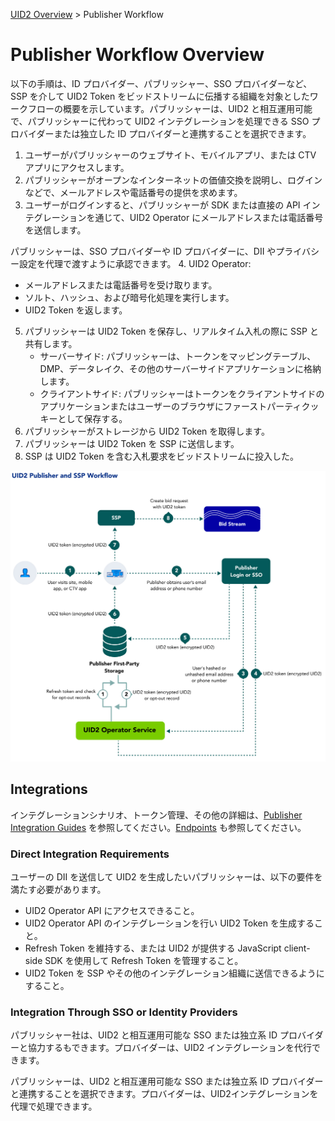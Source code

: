 [UID2 Overview](../README-ja.md) > Publisher Workflow

# Publisher Workflow Overview

以下の手順は、ID プロバイダー、パブリッシャー、SSO プロバイダーなど、SSP を介して UID2 Token をビッドストリームに伝播する組織を対象としたワークフローの概要を示しています。パブリッシャーは、UID2 と相互運用可能で、パブリッシャーに代わって UID2 インテグレーションを処理できる SSO プロバイダーまたは独立した ID プロバイダーと連携することを選択できます。

1. ユーザーがパブリッシャーのウェブサイト、モバイルアプリ、または CTV アプリにアクセスします。
2. パブリッシャーがオープンなインターネットの価値交換を説明し、ログインなどで、メールアドレスや電話番号の提供を求めます。
3. ユーザーがログインすると、パブリッシャーが SDK または直接の API インテグレーションを通じて、UID2 Operator にメールアドレスまたは電話番号を送信します。

パブリッシャーは、SSO プロバイダーや ID プロバイダーに、DII やプライバシー設定を代理で渡すように承認できます。
4. UID2 Operator:
   - メールアドレスまたは電話番号を受け取ります。
   - ソルト、ハッシュ、および暗号化処理を実行します。
   - UID2 Token を返します。
5. パブリッシャーは UID2 Token を保存し、リアルタイム入札の際に SSP と共有します。
   - サーバーサイド: パブリッシャーは、トークンをマッピングテーブル、DMP、データレイク、その他のサーバーサイドアプリケーションに格納します。
   - クライアントサイド: パブリッシャーはトークンをクライアントサイドのアプリケーションまたはユーザーのブラウザにファーストパーティクッキーとして保存する。
6. パブリッシャーがストレージから UID2 Token を取得します。
7. パブリッシャーは UID2 Token を SSP に送信します。
8. SSP は UID2 Token を含む入札要求をビッドストリームに投入した。

![Publisher Workflow](images/UID2PublisherAndSSPWorkflow.jpg)

## Integrations

インテグレーションシナリオ、トークン管理、その他の詳細は、[Publisher Integration Guides](../api-ja/v2/guides/summary-guides.md) を参照してください。[Endpoints](../api-ja/v2/endpoints/summary-endpoints.md) も参照してください。

### Direct Integration Requirements

ユーザーの DII を送信して UID2 を生成したいパブリッシャーは、以下の要件を満たす必要があります。

- UID2 Operator API にアクセスできること。
- UID2 Operator API のインテグレーションを行い UID2 Token を生成すること。
- Refresh Token を維持する、または UID2 が提供する JavaScript client-side SDK を使用して Refresh Token を管理すること。
- UID2 Token を SSP やその他のインテグレーション組織に送信できるようにすること。

### Integration Through SSO or Identity Providers

パブリッシャー社は、UID2 と相互運用可能な SSO または独立系 ID プロバイダーと協力するもできます。プロバイダーは、UID2 インテグレーションを代行できます。

パブリッシャーは、UID2 と相互運用可能な SSO または独立系 ID プロバイダーと連携することを選択できます。プロバイダーは、UID2インテグレーションを代理で処理できます。